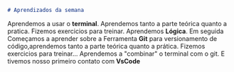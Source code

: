 ```markdown
# Aprendizados da semana
```

Aprendemos a usar o **terminal**. Aprendemos tanto a parte teórica quanto a pratica.
Fizemos exercicios para treinar.
Aprendemos **Lógica**.
Em seguida Começamos a aprender sobre a Ferramenta **Git** para versionamento de código,aprendemos tanto a parte teórica quanto a prática.
Fizemos exercicios para treinar...
Aprendemos a "combinar" o terminal com o git.
E tivemos nosso primeiro contato com **VsCode** 

